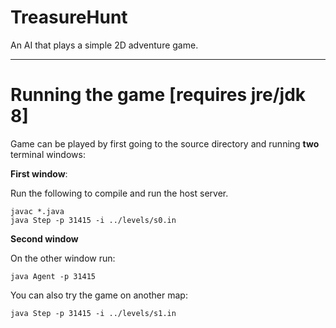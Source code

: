 # TreasureHunt
An AI that plays a simple 2D adventure game.

---------------------------------------------------------------------

# Running the game [requires jre/jdk 8]

Game can be played by first going to the source directory and running **two** terminal windows:

**First window**:

Run the following to compile and run the host server.

```
javac *.java
java Step -p 31415 -i ../levels/s0.in
```
**Second window**

On the other window run:

```
java Agent -p 31415
```

You can also try the game on another map:

```
java Step -p 31415 -i ../levels/s1.in
